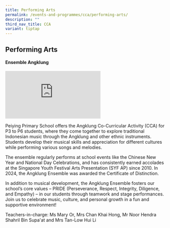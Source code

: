 ```yaml
---
title: Performing Arts
permalink: /events-and-programmes/cca/performing-arts/
description: ""
third_nav_title: CCA
variant: tiptap
---
```

<h2>Performing Arts</h2>
<h4>Ensemble Angklung</h4>
<div class="iframe-wrapper">
<iframe allowfullscreen="true" frameborder="0" src="https://docs.google.com/presentation/d/e/2PACX-1vSWZILoqiCxjwuHYKfW6BroQWLIG5NLEAgzzb-J3MTc_jsXECpyAPR3L5XfO2JDvImVk9W0uKsYYYUR/embed?start=false&amp;loop=false&amp;delayms=3000"></iframe>
</div>
<p>Peiying Primary School offers the Angklung Co-Curricular Activity (CCA)
for P3 to P6 students, where they come together to explore traditional
Indonesian music through the Angklung and other ethnic instruments. Students
develop their musical skills and appreciation for different cultures while
performing various songs and melodies.</p>
<p>The ensemble regularly performs at school events like the Chinese New
Year and National Day Celebrations, and has consistently earned accolades
at the Singapore Youth Festival Arts Presentation (SYF AP) since 2010.
In 2024, the Angklung Ensemble was awarded the Certificate of Distinction.</p>
<p>In addition to musical development, the Angklung Ensemble fosters our
school’s core values – PRIDE (Perseverance, Respect, Integrity, Diligence,
and Empathy) – in our students through teamwork and stage performances.
Join us to celebrate music, culture, and personal growth in a fun and supportive
environment!</p>
<p>Teachers-in-charge: Ms Mary Or, Mrs Chan Khai Hong, Mr Noor Hendra Shahril
Bin Supa'at and Mrs Tan-Low Hui Li</p>
<p></p>
<p></p>